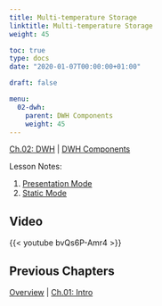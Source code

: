 ```yaml
---
title: Multi-temperature Storage
linktitle: Multi-temperature Storage
weight: 45

toc: true
type: docs
date: "2020-01-07T00:00:00+01:00"

draft: false

menu:
  02-dwh:
    parent: DWH Components
    weight: 45
---
```

[Ch.02: DWH](../../../02-dwh) | [DWH Components](../../03-architecture/) 

Lesson Notes:
1. [Presentation Mode](../05-multi-temperature-storage-ps.pdf)
1. [Static Mode](../05-multi-temperature-storage-rs.pdf)



## Video

{{< youtube bvQs6P-Amr4 >}}

## Previous Chapters

[Overview](../../../../big-data-in-depth/) | [Ch.01: Intro](../../../01-introduction) 